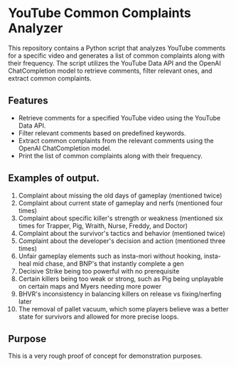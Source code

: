 # YouTube Common Complaints Analyzer

This repository contains a Python script that analyzes YouTube comments for a specific video and generates a list of common complaints along with their frequency. The script utilizes the YouTube Data API and the OpenAI ChatCompletion model to retrieve comments, filter relevant ones, and extract common complaints.

## Features

- Retrieve comments for a specified YouTube video using the YouTube Data API.
- Filter relevant comments based on predefined keywords.
- Extract common complaints from the relevant comments using the OpenAI ChatCompletion model.
- Print the list of common complaints along with their frequency.

## Examples of output.
1. Complaint about missing the old days of gameplay (mentioned twice)
2. Complaint about current state of gameplay and nerfs (mentioned four times)
3. Complaint about specific killer's strength or weakness (mentioned six times for Trapper, Pig, Wraith, Nurse, Freddy, and Doctor)
4. Complaint about the survivor's tactics and behavior (mentioned twice)
5. Complaint about the developer's decision and action (mentioned three times)
6. Unfair gameplay elements such as insta-mori without hooking, insta-heal mid chase, and BNP's that instantly complete a gen
7. Decisive Strike being too powerful with no prerequisite
8. Certain killers being too weak or strong, such as Pig being unplayable on certain maps and Myers needing more power
9. BHVR's inconsistency in balancing killers on release vs fixing/nerfing later
10. The removal of pallet vacuum, which some players believe was a better state for survivors and allowed for more precise loops.

## Purpose
This is a very rough proof of concept for demonstration purposes.
